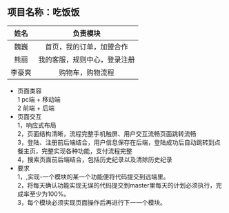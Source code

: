 <h2>项目名称：吃饭饭</h2>


姓名|负责模块|
:---:|:--:|
魏巍| 首页，我的订单，加盟合作
熊丽|我的客服，规则中心，登录注册
李豪爽|购物车，购物流程

- 页面类容<br>
    1 pc端 + 移动端<br>
    2 前端 + 后端<br>
- 页面交互<br>
  1，响应式布局<br>
  2，页面结构清晰，流程完整手机触屏、用户交互流畅页面跳转流畅<br>
  3，登陆、注册前后端结合，用户信息保存在后端，登陆成功后自动跳转到点餐主页，完整实现各种功能，支付流程完整<br>
  4，搜索页面前后端结合，包括历史纪录以及清除历史纪录<br>
- 要求<br>
  1，,实现-一个模块的某一个功能便将代码提交到远端里。<br>
  2，将每天确认功能实现无误的代码提交到master里每天的计划必须执行，完成率至少为100%。<br>
  3，每个模块必须实现页面操作后再进行下一一个模块。<br>
